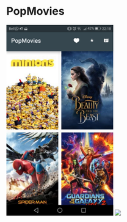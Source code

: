 # PopMovies
<img width="280" heith="520" 
src="https://raw.githubusercontent.com/danielmagalhaesit/PopMovies/master/screenshots/WhatsApp%20Image%202017-09-25%20at%2022.39.25.jpeg"/>
<img width="280" heith="520" 
src="https://github.com/danielmagalhaesit/PopMovies/blob/master/screenshots/popmovie_gif.gif"/>